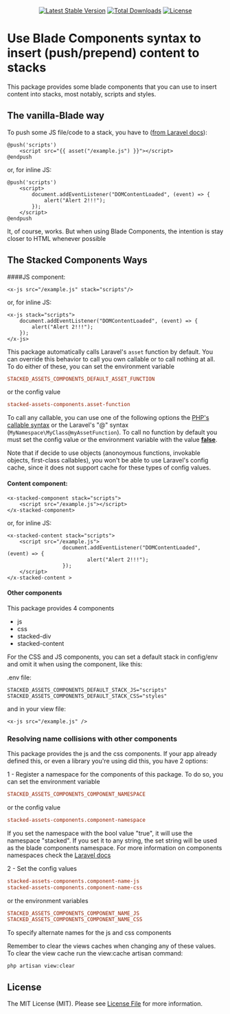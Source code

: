 <p align="center">
    <a href="https://packagist.org/packages/erickcomp/laravel-stacked-components"><img src="https://img.shields.io/packagist/v/erickcomp/laravel-stacked-components" alt="Latest Stable Version"></a>
    <a href="https://packagist.org/packages/erickcomp/laravel-stacked-components"><img src="https://img.shields.io/packagist/dt/erickcomp/laravel-stacked-components" alt="Total Downloads"></a>
    <a href="https://packagist.org/packages/erickcomp/laravel-stacked-components"><img src="https://img.shields.io/packagist/l/erickcomp/laravel-stacked-components" alt="License"></a>
</p>

# Use Blade Components syntax to insert (push/prepend) content to stacks

This package provides some blade components that you can use to insert content into stacks, most notably, scripts and styles.

## The vanilla-Blade way

To push some JS file/code to a stack, you have to ([from Laravel docs](https://laravel.com/docs/11.x/blade#stacks)):
```blade
@push('scripts')
    <script src="{{ asset("/example.js") }}"></script>
@endpush
```

or, for inline JS:

```blade
@push('scripts')
    <script>
        document.addEventListener("DOMContentLoaded", (event) => {
            alert("Alert 2!!!");
        });
    </script>
@endpush
```

It, of course, works. But when using Blade Components, the intention is stay closer to HTML whenever possible

## The Stacked Components Ways
####JS component:
```blade
<x-js src="/example.js" stack="scripts"/>
```

or, for inline JS:

```blade
<x-js stack="scripts">
    document.addEventListener("DOMContentLoaded", (event) => {
        alert("Alert 2!!!");
    });
</x-js>
```

This package automatically calls Laravel's ```asset``` function by default. You can override this behavior to call you own callable or to call nothing at all.
To do either of these, you can set the environment variable
```ini
STACKED_ASSETS_COMPONENTS_DEFAULT_ASSET_FUNCTION
```
or the config value
```ini
stacked-assets-components.asset-function
```

To call any callable, you can use one of the following options the [PHP's callable syntax](https://www.php.net/manual/en/language.types.callable.php) or the Laravel's "@" syntax (```MyNamespace\MyClass@myAssetFunction```).
To call no function by default you must set the config value or the environment variable with the value <b><u>false</u></b>.

Note that if decide to use objects (anonoymous functions, invokable objects, first-class callables), you won't be able to use Laravel's config cache,
since it does not support cache for these types of config values.


#### Content component:
```blade
<x-stacked-component stack="scripts">
    <script src="/example.js"></script>
</x-stacked-component>
```
or, for inline JS:

```blade
<x-stacked-content stack="scripts">
    <script src="/example.js">
                  document.addEventListener("DOMContentLoaded", (event) => {
                          alert("Alert 2!!!");
                  });
    </script>
</x-stacked-content >
```
#### Other components
This package provides 4 components

* js
* css
* stacked-div
* stacked-content

For the CSS and JS components, you can set a default stack in config/env and omit it when using the component, like this:

.env file:
```ìni
STACKED_ASSETS_COMPONENTS_DEFAULT_STACK_JS="scripts"
STACKED_ASSETS_COMPONENTS_DEFAULT_STACK_CSS="styles"
```

and in your view file:
```blade
<x-js src="/example.js" />
```

### Resolving name collisions with other components
This package provides the js and the css components. If your app already defined this, or even a library you're using did this, you have 2 options:

1 - Register a namespace for the components of this package. To do so, you can set the environment variable
```ini
STACKED_ASSETS_COMPONENTS_COMPONENT_NAMESPACE
```
or the config value
```ini
stacked-assets-components.component-namespace
```

If you set the namespace with the bool value "true", it will use the namespace "stacked". If you set it to any string, the set string will be used as the blade components namespace. For more information on components namespaces check the [Laravel docs](https://laravel.com/docs/packages#autoloading-package-components)

2 - Set the config values
```ini
stacked-assets-components.component-name-js
stacked-assets-components.component-name-css
```
or the environment variables
```ini
STACKED_ASSETS_COMPONENTS_COMPONENT_NAME_JS
STACKED_ASSETS_COMPONENTS_COMPONENT_NAME_CSS
```
To specify alternate names for the js and css components

Remember to clear the views caches when changing any of these values.
To clear the view cache run the view:cache artisan command:

```shell
php artisan view:clear
```

## License

The MIT License (MIT). Please see [License File](LICENSE) for more information.
